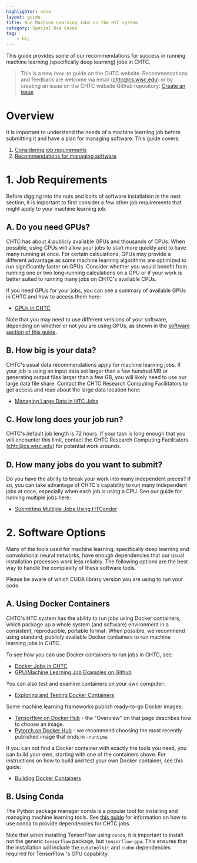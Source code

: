 ```yaml
---
highlighter: none
layout: guide
title: Run Machine Learning Jobs on the HTC system
category: Special Use Cases
tag:
    - htc
---
```


This guide provides some of our recommendations for success 
in running machine learning (specifically deep learning) jobs in CHTC. 

> This is a new *how-to* guide on the CHTC website. Recommendations and 
> feedback are welcome via email (chtc@cs.wisc.edu) or by creating an 
> issue on the CHTC website Github repository: [Create an issue](https://github.com/CHTC/chtc-website-source/issues/new)

Overview
========

It is important to understand the needs of a machine learning job before submitting 
it and have a plan for managing software. This guide covers: 

1. [Considering job requirements](#1-job-requirements)
2. [Recommendations for managing software](#2-software-options)

# 1. Job Requirements

Before digging into the nuts and bolts of software installation in the next section, 
it is important to first consider a few other job requirements that might apply to 
your machine learning job. 

## A. Do you need GPUs?

CHTC has about 4 publicly available GPUs and thousands of CPUs. When possible, using 
CPUs will allow your jobs to start more quickly and to have many running at once. For 
certain calculations, GPUs may provide a different advantage as some machine learning 
algorithms are optimized to run significantly faster on GPUs. Consider whether you 
would benefit from running one or two long-running calculations on a GPU or if your 
work is better suited to running many jobs on CHTC's available CPUs. 

If you need GPUs for your jobs, you can see a summary of available GPUs in CHTC and 
how to access them here: 

* [GPUs in CHTC](gpu-jobs.html)

Note that you may need to use different versions of your software, depending on whether or 
not you are using GPUs, as shown in the [software section of this guide](#2-software-options). 

## B. How big is your data? 

CHTC's usual data recommendations apply for machine learning jobs. If your job is using 
an input data set larger than a few hundred MB or generating output files larger than 
a few GB, you will likely need to use our large data 
file share. Contact the CHTC Research Computing Facilitators to get access and 
read about the large data location here: 

* [Managing Large Data in HTC Jobs](file-avail-largedata.html)

## C. How long does your job run? 

CHTC's default job length is 72 hours. If your task is long enough that you will 
encounter this limit, contact the CHTC Research Computing Facilitators (chtc@cs.wisc.edu) 
for potential work arounds. 

## D. How many jobs do you want to submit? 

Do you have the ability to break your work into many independent pieces? If so, 
you can take advantage of CHTC's capability to run many independent jobs at once, 
especially when each job is using a CPU. See our guide for running multiple jobs here: 

* [Submitting Multiple Jobs Using HTCondor](multiple-jobs.html)

# 2. Software Options

Many of the tools used for machine learning, specifically deep learning and 
convolutional neural networks, have enough dependencies that our usual installation 
processes work less reliably. The following options are the best way to handle the complexity 
of these software tools.  

Please be aware of which CUDA library version you are using to run your code. 

A. Using Docker Containers
--------------------------

CHTC's HTC system has the ability to run jobs using Docker containers, which package 
up a whole system (and software) environment in a consistent, reproducible, portable 
format. When possible, we recommend using standard, publicly available 
Docker containers to run machine learning jobs in CHTC. 

To see how you can use Docker containers to run jobs in CHTC, see: 
* [Docker Jobs in CHTC](docker-jobs.html)
* [GPU/Machine Learning Job Examples on Github](https://github.com/CHTC/templates-GPUs)

You can also test and examine containers on your own computer:
* [Exploring and Testing Docker Containers](docker-test.html)

Some machine learning frameworks publish ready-to-go Docker images: 
* [Tensorflow on Docker Hub](https://hub.docker.com/r/tensorflow/tensorflow) - the "Overview" on that page describes how to choose an image.
* [Pytorch on Docker Hub](https://hub.docker.com/r/pytorch/pytorch/tags) - we recommend choosing the most recently published image that ends in `-runtime`.

If you can not find a Docker container with exactly the tools you need, you can build your 
own, starting with one of the containers above. For instructions on how to build and 
test your own Docker container, see this guide: 

* [Building Docker Containers](docker-build.html)

B. Using Conda
--------------

The Python package manager conda is a popular tool for installing and 
managing machine learning tools.
See [this guide](conda-installation.html) for information on how 
to use conda to provide dependencies for CHTC jobs.


Note that when installing TensorFlow using `conda`, it is important to install 
not the generic `tensorflow` package, but `tensorflow-gpu`. This ensures that 
the installation will include the `cudatoolkit` and `cudnn` dependencies
required for TensorFlow 's GPU capability. 
